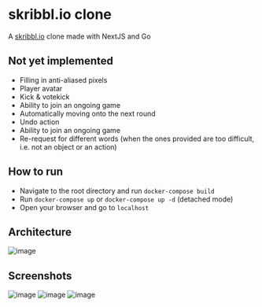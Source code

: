 # skribbl.io clone

A [skribbl.io](https://skribbl.io/) clone made with NextJS and Go

## Not yet implemented
- Filling in anti-aliased pixels
- Player avatar
- Kick & votekick
- Ability to join an ongoing game
- Automatically moving onto the next round 
- Undo action
- Ability to join an ongoing game
- Re-request for different words (when the ones provided are too difficult, i.e. not an object or an action)

## How to run
- Navigate to the root directory and run `docker-compose build`
- Run `docker-compose up` or `docker-compose up -d` (detached mode)
- Open your browser and go to `localhost`

## Architecture
![image](https://user-images.githubusercontent.com/24778226/156890319-bae6ddb5-7f03-430d-9c63-e78bccb8bb1e.png)

## Screenshots

![image](https://user-images.githubusercontent.com/24778226/156890624-24a15a7d-7533-40f7-8a18-5a41b3fbc612.png)
![image](https://user-images.githubusercontent.com/24778226/156890776-86db60c7-7ec3-4c51-91b6-9f2229c0719a.png)
![image](https://user-images.githubusercontent.com/24778226/156891225-cca6b86a-1a04-4c28-a7f4-ad2d804ad80b.png)


